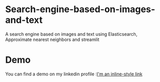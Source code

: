 # Search-engine-based-on-images-and-text
A search engine based on images and text using Elasticsearch, Approximate nearest neighbors and streamlit

# Demo 
You can find a demo on my linkedin profile :[I'm an inline-style link](shorturl.at/bnpPQ)


